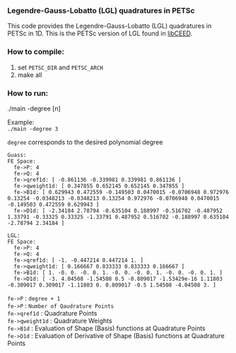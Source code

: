 ### Legendre-Gauss-Lobatto (LGL) quadratures in PETSc
This code provides the Legendre-Gauss-Lobatto (LGL) quadratures in PETSc in 1D. This is the PETSc version of LGL found in [libCEED](https://github.com/CEED/libCEED).

### How to compile:
1) set ``PETSC_DIR`` and ``PETSC_ARCH``
2) make all

### How to run:
./main -degree [n]

Example:\
``./main -degree 3``

``degree`` corresponds to the desired polynomial degree

```
Guass:
FE Space:
  fe->P: 4
  fe->Q: 4
  fe->qref1d: [ -0.861136 -0.339981 0.339981 0.861136 ]
  fe->qweight1d: [ 0.347855 0.652145 0.652145 0.347855 ]
  fe->B1d: [ 0.629943 0.472559 -0.149503 0.0470015 -0.0706948 0.972976 0.13254 -0.0348213 -0.0348213 0.13254 0.972976 -0.0706948 0.0470015 -0.149503 0.472559 0.629943 ]
  fe->D1d: [ -2.34184 2.78794 -0.635104 0.188997 -0.516702 -0.487952 1.33791 -0.33325 0.33325 -1.33791 0.487952 0.516702 -0.188997 0.635104 -2.78794 2.34184 ]

LGL:
FE Space:
  fe->P: 4
  fe->Q: 4
  fe->qref1d: [ -1. -0.447214 0.447214 1. ]
  fe->qweight1d: [ 0.166667 0.833333 0.833333 0.166667 ]
  fe->B1d: [ 1. -0. 0. -0. 0. 1. -0. 0. -0. 0. 1. -0. 0. -0. 0. 1. ]
  fe->D1d: [ -3. 4.04508 -1.54508 0.5 -0.809017 -1.53429e-16 1.11803 -0.309017 0.309017 -1.11803 0. 0.809017 -0.5 1.54508 -4.04508 3. ]
```

``fe->P``         : ``degree + 1``\
``fe->P``         : ``Number of Qaudrature Points``\
``fe->qref1d``    : Quadrature Points\
``fe->qweight1d`` : Quadrature Weights\
``fe->B1d``       : Evaluation of Shape (Basis) functions at Quadrature Points\
``fe->D1d``       : Evaluation of Derivative of Shape (Basis) functions at Quadrature Points
